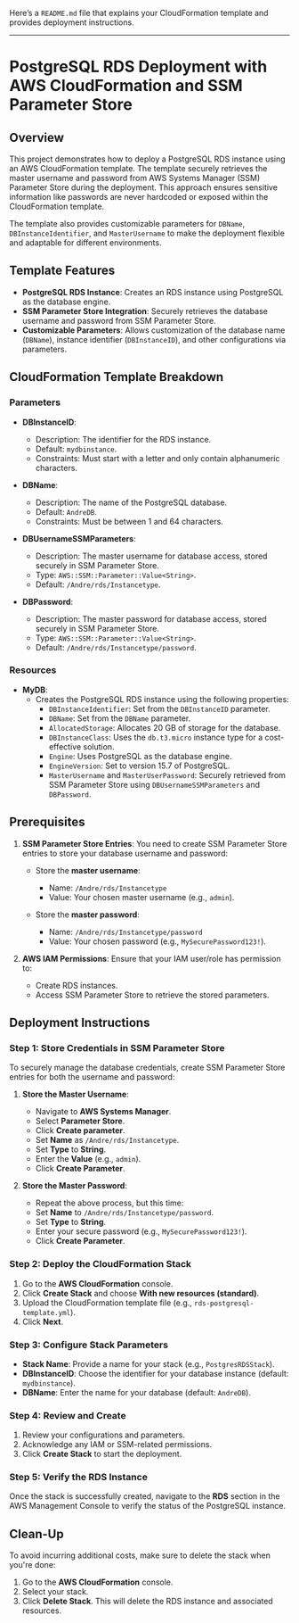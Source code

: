 Here’s a `README.md` file that explains your CloudFormation template and provides deployment instructions.

---

# PostgreSQL RDS Deployment with AWS CloudFormation and SSM Parameter Store

## Overview

This project demonstrates how to deploy a PostgreSQL RDS instance using an AWS CloudFormation template. The template securely retrieves the master username and password from AWS Systems Manager (SSM) Parameter Store during the deployment. This approach ensures sensitive information like passwords are never hardcoded or exposed within the CloudFormation template.

The template also provides customizable parameters for `DBName`, `DBInstanceIdentifier`, and `MasterUsername` to make the deployment flexible and adaptable for different environments.

## Template Features

- **PostgreSQL RDS Instance**: Creates an RDS instance using PostgreSQL as the database engine.
- **SSM Parameter Store Integration**: Securely retrieves the database username and password from SSM Parameter Store.
- **Customizable Parameters**: Allows customization of the database name (`DBName`), instance identifier (`DBInstanceID`), and other configurations via parameters.

## CloudFormation Template Breakdown

### Parameters

- **DBInstanceID**: 
  - Description: The identifier for the RDS instance.
  - Default: `mydbinstance`.
  - Constraints: Must start with a letter and only contain alphanumeric characters.

- **DBName**: 
  - Description: The name of the PostgreSQL database.
  - Default: `AndreDB`.
  - Constraints: Must be between 1 and 64 characters.

- **DBUsernameSSMParameters**: 
  - Description: The master username for database access, stored securely in SSM Parameter Store.
  - Type: `AWS::SSM::Parameter::Value<String>`.
  - Default: `/Andre/rds/Instancetype`.

- **DBPassword**: 
  - Description: The master password for database access, stored securely in SSM Parameter Store.
  - Type: `AWS::SSM::Parameter::Value<String>`.
  - Default: `/Andre/rds/Instancetype/password`.

### Resources

- **MyDB**: 
  - Creates the PostgreSQL RDS instance using the following properties:
    - `DBInstanceIdentifier`: Set from the `DBInstanceID` parameter.
    - `DBName`: Set from the `DBName` parameter.
    - `AllocatedStorage`: Allocates 20 GB of storage for the database.
    - `DBInstanceClass`: Uses the `db.t3.micro` instance type for a cost-effective solution.
    - `Engine`: Uses PostgreSQL as the database engine.
    - `EngineVersion`: Set to version 15.7 of PostgreSQL.
    - `MasterUsername` and `MasterUserPassword`: Securely retrieved from SSM Parameter Store using `DBUsernameSSMParameters` and `DBPassword`.

## Prerequisites

1. **SSM Parameter Store Entries**: 
   You need to create SSM Parameter Store entries to store your database username and password:
   
   - Store the **master username**:
     - Name: `/Andre/rds/Instancetype`
     - Value: Your chosen master username (e.g., `admin`).
   
   - Store the **master password**:
     - Name: `/Andre/rds/Instancetype/password`
     - Value: Your chosen password (e.g., `MySecurePassword123!`).

2. **AWS IAM Permissions**: 
   Ensure that your IAM user/role has permission to:
   - Create RDS instances.
   - Access SSM Parameter Store to retrieve the stored parameters.

## Deployment Instructions

### Step 1: Store Credentials in SSM Parameter Store

To securely manage the database credentials, create SSM Parameter Store entries for both the username and password:

1. **Store the Master Username**:
   - Navigate to **AWS Systems Manager**.
   - Select **Parameter Store**.
   - Click **Create parameter**.
   - Set **Name** as `/Andre/rds/Instancetype`.
   - Set **Type** to **String**.
   - Enter the **Value** (e.g., `admin`).
   - Click **Create Parameter**.

2. **Store the Master Password**:
   - Repeat the above process, but this time:
   - Set **Name** to `/Andre/rds/Instancetype/password`.
   - Set **Type** to **String**.
   - Enter your secure password (e.g., `MySecurePassword123!`).
   - Click **Create Parameter**.

### Step 2: Deploy the CloudFormation Stack

1. Go to the **AWS CloudFormation** console.
2. Click **Create Stack** and choose **With new resources (standard)**.
3. Upload the CloudFormation template file (e.g., `rds-postgresql-template.yml`).
4. Click **Next**.

### Step 3: Configure Stack Parameters

- **Stack Name**: Provide a name for your stack (e.g., `PostgresRDSStack`).
- **DBInstanceID**: Choose the identifier for your database instance (default: `mydbinstance`).
- **DBName**: Enter the name for your database (default: `AndreDB`).

### Step 4: Review and Create

1. Review your configurations and parameters.
2. Acknowledge any IAM or SSM-related permissions.
3. Click **Create Stack** to start the deployment.

### Step 5: Verify the RDS Instance

Once the stack is successfully created, navigate to the **RDS** section in the AWS Management Console to verify the status of the PostgreSQL instance.

## Clean-Up

To avoid incurring additional costs, make sure to delete the stack when you're done:

1. Go to the **AWS CloudFormation** console.
2. Select your stack.
3. Click **Delete Stack**. This will delete the RDS instance and associated resources.

